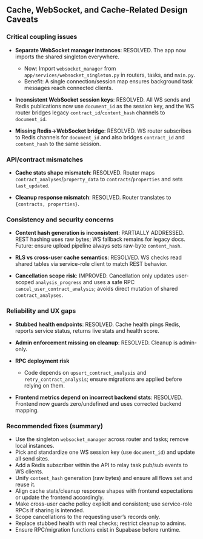 ## Cache, WebSocket, and Cache-Related Design Caveats

### Critical coupling issues
- **Separate WebSocket manager instances**: RESOLVED. The app now imports the shared singleton everywhere.
  - Now: Import `websocket_manager` from `app/services/websocket_singleton.py` in routers, tasks, and `main.py`.
  - Benefit: A single connection/session map ensures background task messages reach connected clients.

- **Inconsistent WebSocket session keys**: RESOLVED. All WS sends and Redis publications now use `document_id` as the session key, and the WS router bridges legacy `contract_id`/`content_hash` channels to `document_id`.

- **Missing Redis→WebSocket bridge**: RESOLVED. WS router subscribes to Redis channels for `document_id` and also bridges `contract_id` and `content_hash` to the same session.

### API/contract mismatches
- **Cache stats shape mismatch**: RESOLVED. Router maps `contract_analyses`/`property_data` to `contracts`/`properties` and sets `last_updated`.

- **Cleanup response mismatch**: RESOLVED. Router translates to `{contracts, properties}`.

### Consistency and security concerns
- **Content hash generation is inconsistent**: PARTIALLY ADDRESSED. REST hashing uses raw bytes; WS fallback remains for legacy docs. Future: ensure upload pipeline always sets raw-byte `content_hash`.

- **RLS vs cross-user cache semantics**: RESOLVED. WS checks read shared tables via service-role client to match REST behavior.

- **Cancellation scope risk**: IMPROVED. Cancellation only updates user-scoped `analysis_progress` and uses a safe RPC `cancel_user_contract_analysis`; avoids direct mutation of shared `contract_analyses`.

### Reliability and UX gaps
- **Stubbed health endpoints**: RESOLVED. Cache health pings Redis, reports service status, returns live stats and health score.

- **Admin enforcement missing on cleanup**: RESOLVED. Cleanup is admin-only.

- **RPC deployment risk**
  - Code depends on `upsert_contract_analysis` and `retry_contract_analysis`; ensure migrations are applied before relying on them.

- **Frontend metrics depend on incorrect backend stats**: RESOLVED. Frontend now guards zero/undefined and uses corrected backend mapping.

### Recommended fixes (summary)
- Use the singleton `websocket_manager` across router and tasks; remove local instances.
- Pick and standardize one WS session key (use `document_id`) and update all send sites.
- Add a Redis subscriber within the API to relay task pub/sub events to WS clients.
- Unify `content_hash` generation (raw bytes) and ensure all flows set and reuse it.
- Align cache stats/cleanup response shapes with frontend expectations or update the frontend accordingly.
- Make cross-user cache policy explicit and consistent; use service-role RPCs if sharing is intended.
- Scope cancellations to the requesting user’s records only.
- Replace stubbed health with real checks; restrict cleanup to admins.
- Ensure RPC/migration functions exist in Supabase before runtime.